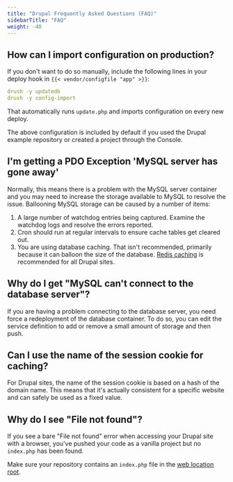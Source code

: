 ```yaml
---
title: "Drupal Frequently Asked Questions (FAQ)"
sidebarTitle: "FAQ"
weight: -40
---
```


## How can I import configuration on production?

If you don't want to do so manually, include the following lines in your deploy hook in `{{< vendor/configfile "app" >}}`:

```yaml
drush -y updatedb
drush -y config-import
```

That automatically runs `update.php` and imports configuration on every new deploy.

The above configuration is included by default if you used the Drupal example repository or created a project through the Console.

## I'm getting a PDO Exception 'MySQL server has gone away'

Normally, this means there is a problem with the MySQL server container and you may need to increase the storage available to MySQL to resolve the issue. Ballooning MySQL storage can be caused by a number of items:

1. A large number of watchdog entries being captured.
Examine the watchdog logs and resolve the errors reported.
2. Cron should run at regular intervals to ensure cache tables get cleared out.
3. You are using database caching.
That isn't recommended, primarily because it can balloon the size of the database.
[Redis caching](/guides/drupal9/redis.md) is recommended for all Drupal sites.

## Why do I get "MySQL can't connect to the database server"?

If you are having a problem connecting to the database server, you need force a redeployment of the database container. To do so, you can edit the service definition to add or remove a small amount of storage and then push.

## Can I use the name of the session cookie for caching?

For Drupal sites, the name of the session cookie is based on a hash of the domain name. This means that it's actually consistent for a specific website and can safely be used as a fixed value.

## Why do I see "File not found"?

If you see a bare "File not found" error when accessing your Drupal site with a browser,
you've pushed your code as a vanilla project but no `index.php` has been found.

Make sure your repository contains an `index.php` file in the [web location root](../../create-apps/app-reference.md#locations).
